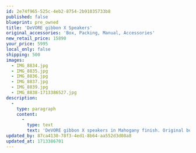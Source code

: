 ```yaml
---
id: 2e74f965-525c-4eb2-8754-2b91035733b8
published: false
blueprint: pre_owned
title: 'DeVORE gibbon X Speakers'
original_accessories: 'Box, Packing, Manual, Accessories'
new_retail_price: 15890
your_price: 5995
local_only: false
shipping: 500
images:
  - IMG_8834.jpg
  - IMG_8835.jpg
  - IMG_8836.jpg
  - IMG_8837.jpg
  - IMG_8839.jpg
  - IMG_8838-1713386527.jpg
description:
  -
    type: paragraph
    content:
      -
        type: text
        text: 'DeVORE gibbon X speakers in Mahogany finish. Original boxes, packing and accessories. Speakers sold as new for $15,890.00/pair. There is some damage to the top/front corner of one speaker and to the side of another, but overall in good physical and functional condition. '
updated_by: 87ca4130-78f3-4ed1-8b64-aa552d3d08a8
updated_at: 1713386701
---
```

